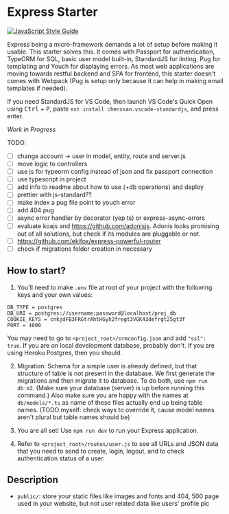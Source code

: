 # Express Starter

[![JavaScript Style Guide](https://cdn.rawgit.com/standard/standard/master/badge.svg)](https://github.com/standard/standard)

Express being a micro-framework demands a lot of setup before making it usable. This starter solves this. It comes with Passport for authentication, TypeORM for SQL, basic user model built-in, StandardJS for linting, Pug for templating and Youch for displaying errors. As most web applications are moving towards restful backend and SPA for frontend, this starter doesn't comes with Webpack (Pug is setup only because it can help in making email templates if needed).

If you need StandardJS for VS Code, then launch VS Code's Quick Open using <kbd>Ctrl</kbd> + <kbd>P</kbd>, paste `ext install chenxsan.vscode-standardjs`, and press enter.

_Work in Progress_

TODO:
- [ ] change account -> user in model, entity, route and server.js
- [ ] move logic to controllers
- [ ] use js for typeorm config instead of json and fix passport connection
- [ ] use typescript in project
- [ ] add info to readme about how to use (+db operations) and deploy
- [ ] prettier with js-standard??
- [ ] make index a pug file point to youch error
- [ ] add 404 pug
- [ ] async error handler by decorator (yep ts) or express-async-errors
- [ ] evaluate koajs and https://github.com/adonisjs. Adonis looks promising out of all solutions, but check if its modules are pluggable or not.
- [ ] https://github.com/ekifox/express-powerful-router
- [ ] check if migrations folder creation in necessary

## How to start?
1. You'll need to make `.env` file at root of your project with the following keys and your own values:
```
DB_TYPE = postgres
DB_URI = postgres://username:password@localhost/proj_db
COOKIE_KEYS = cnkjdFB3FRGtrAhtHGyh2fregt3VGK43defrgt25gt3f
PORT = 4000
```
You may need to go to `<project_root>/ormconfig.json` and add `"ssl": true`. If you are on local development database, probably don't. If you are using Heroku Postgres, then you should.

2. Migration: Schema for a simple user is already defined, but that structure of table is not present in the database. We first generate the migrations and then migrate it to database. To do both, use `npm run db:m2`. (Make sure your database (server) is up before running this command.) Also make sure you are happy with the names at `db/models/*.ts` as name of these files actually end up being table names. (TODO myself: check ways to override it, cause model names aren't plural but table names should be)

2. You are all set! Use `npm run dev` to run your Express application.
3. Refer to `<project_root>/routes/user.js` to see all URLs and JSON data that you need to send to create, login, logout, and to check authentication status of a user.

## Description
- `public/`: store your static files like images and fonts and 404, 500 page used in your website, but not user related data like users' profile pic
